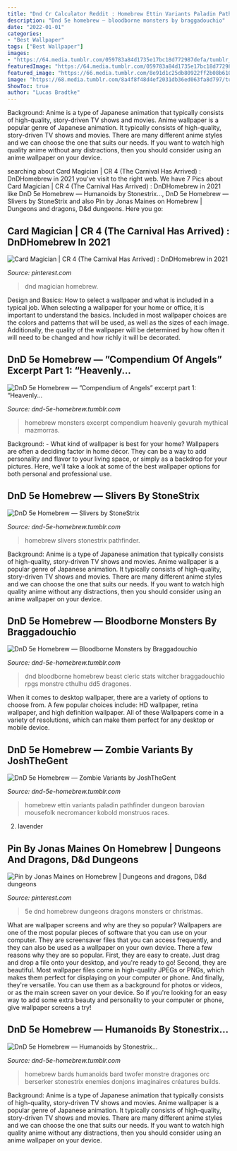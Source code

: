 ```yaml
---
title: "Dnd Cr Calculator Reddit : Homebrew Ettin Variants Paladin Pathfinder Dungeon Barovian Mousefolk Necromancer Kobold Monstruos Races"
description: "Dnd 5e homebrew — bloodborne monsters by braggadouchio"
date: "2022-01-01"
categories:
- "Best Wallpaper"
tags: ["Best Wallpaper"]
images:
- "https://64.media.tumblr.com/059783a84d1735e17bc18d772987defa/tumblr_o2yjqfn7oG1ukgbqco7_1280.jpg"
featuredImage: "https://64.media.tumblr.com/059783a84d1735e17bc18d772987defa/tumblr_o2yjqfn7oG1ukgbqco7_1280.jpg"
featured_image: "https://66.media.tumblr.com/8e91d1c25db80922ff2b08b610f8b495/tumblr_nz034buXNV1ukgbqco1_1280.jpg"
image: "https://68.media.tumblr.com/8a4f8f48d4ef2031db36ed063fa8d797/tumblr_o2tcypbbYV1ukgbqco6_1280.png"
ShowToc: true
author: "Lucas Bradtke"
---
```



Background: Anime is a type of Japanese animation that typically consists of high-quality, story-driven TV shows and movies.
Anime wallpaper is a popular genre of Japanese animation. It typically consists of high-quality, story-driven TV shows and movies. There are many different anime styles and we can choose the one that suits our needs. If you want to watch high quality anime without any distractions, then you should consider using an anime wallpaper on your device.

	

		
searching about Card Magician | CR 4 (The Carnival Has Arrived) : DnDHomebrew in 2021 you've visit to the right web. We have 7 Pics about Card Magician | CR 4 (The Carnival Has Arrived) : DnDHomebrew in 2021 like DnD 5e Homebrew — Humanoids by Stonestrix..., DnD 5e Homebrew — Slivers by StoneStrix and also Pin by Jonas Maines on Homebrew | Dungeons and dragons, D&amp;d dungeons. Here you go:
		
    
## Card Magician | CR 4 (The Carnival Has Arrived) : DnDHomebrew In 2021

<img loading=lazy src="https://i.pinimg.com/736x/db/5e/5e/db5e5e60571997cfbc8a0921d9113bf7.jpg" onerror="this.onerror=null;this.src='https://tse1.mm.bing.net/th?id=OIP.b99mcL2eNxJMisn4MqcnegHaJl&amp;pid=15.1';" alt="Card Magician | CR 4 (The Carnival Has Arrived) : DnDHomebrew in 2021">

_Source: pinterest.com_

>dnd magician homebrew. 

	

Design and Basics: How to select a wallpaper and what is included in a typical job.
When selecting a wallpaper for your home or office, it is important to understand the basics. Included in most wallpaper choices are the colors and patterns that will be used, as well as the sizes of each image. Additionally, the quality of the wallpaper will be determined by how often it will need to be changed and how richly it will be decorated.

    
## DnD 5e Homebrew — ”Compendium Of Angels” Excerpt Part 1: “Heavenly...

<img loading=lazy src="https://66.media.tumblr.com/b4e0ab64742ec26a645e63ffdccfb045/tumblr_o1qevbf7Im1ukgbqco3_1280.jpg" onerror="this.onerror=null;this.src='https://tse4.mm.bing.net/th?id=OIP.qdxV784OHJLQvirdGZmdYAHaKd&amp;pid=15.1';" alt="DnD 5e Homebrew — ”Compendium of Angels” excerpt part 1: “Heavenly...">

_Source: dnd-5e-homebrew.tumblr.com_

>homebrew monsters excerpt compendium heavenly gevurah mythical mazmorras. 

	

Background: - What kind of wallpaper is best for your home?
Wallpapers are often a deciding factor in home décor. They can be a way to add personality and flavor to your living space, or simply as a backdrop for your pictures. Here, we'll take a look at some of the best wallpaper options for both personal and professional use.

    
## DnD 5e Homebrew — Slivers By StoneStrix

<img loading=lazy src="https://64.media.tumblr.com/be89189a89d0a2b681ab5f8c9bad9301/tumblr_o17sejQI4m1ukgbqco4_1280.jpg" onerror="this.onerror=null;this.src='https://tse1.mm.bing.net/th?id=OIP.cf3dUTualdodM2vfTK1iJAHaGS&amp;pid=15.1';" alt="DnD 5e Homebrew — Slivers by StoneStrix">

_Source: dnd-5e-homebrew.tumblr.com_

>homebrew slivers stonestrix pathfinder. 

	

Background: Anime is a type of Japanese animation that typically consists of high-quality, story-driven TV shows and movies.
Anime wallpaper is a popular genre of Japanese animation. It typically consists of high-quality, story-driven TV shows and movies. There are many different anime styles and we can choose the one that suits our needs. If you want to watch high quality anime without any distractions, then you should consider using an anime wallpaper on your device.

    
## DnD 5e Homebrew — Bloodborne Monsters By Braggadouchio

<img loading=lazy src="https://68.media.tumblr.com/8a4f8f48d4ef2031db36ed063fa8d797/tumblr_o2tcypbbYV1ukgbqco6_1280.png" onerror="this.onerror=null;this.src='https://tse1.mm.bing.net/th?id=OIP.YnI8U477T71x5VaPgOwkjwHaJl&amp;pid=15.1';" alt="DnD 5e Homebrew — Bloodborne Monsters by Braggadouchio">

_Source: dnd-5e-homebrew.tumblr.com_

>dnd bloodborne homebrew beast cleric stats witcher braggadouchio rpgs monstre cthulhu dd5 dragones. 

	

When it comes to desktop wallpaper, there are a variety of options to choose from. A few popular choices include: HD wallpaper, retina wallpaper, and high definition wallpaper. All of these Wallpapers come in a variety of resolutions, which can make them perfect for any desktop or mobile device. 

    
## DnD 5e Homebrew — Zombie Variants By JoshTheGent

<img loading=lazy src="https://66.media.tumblr.com/8e91d1c25db80922ff2b08b610f8b495/tumblr_nz034buXNV1ukgbqco1_1280.jpg" onerror="this.onerror=null;this.src='https://tse3.mm.bing.net/th?id=OIP.B3LY_YumPM-uyvkcDEv7PQHaKe&amp;pid=15.1';" alt="DnD 5e Homebrew — Zombie Variants by JoshTheGent">

_Source: dnd-5e-homebrew.tumblr.com_

>homebrew ettin variants paladin pathfinder dungeon barovian mousefolk necromancer kobold monstruos races. 

	

2. lavender 

    
## Pin By Jonas Maines On Homebrew | Dungeons And Dragons, D&amp;d Dungeons

<img loading=lazy src="https://i.pinimg.com/736x/fa/21/ee/fa21ee5f0e335d13d05d69fea62f5647--game-design-manual.jpg" onerror="this.onerror=null;this.src='https://tse1.mm.bing.net/th?id=OIP.WFCbiLGOBGNh8ajLBTEQSgHaLe&amp;pid=15.1';" alt="Pin by Jonas Maines on Homebrew | Dungeons and dragons, D&amp;d dungeons">

_Source: pinterest.com_

>5e dnd homebrew dungeons dragons monsters cr christmas. 

	

What are wallpaper screens and why are they so popular?
Wallpapers are one of the most popular pieces of software that you can use on your computer. They are screensaver files that you can access frequently, and they can also be used as a wallpaper on your own device. There a few reasons why they are so popular. First, they are easy to create. Just drag and drop a file onto your desktop, and you're ready to go! Second, they are beautiful. Most wallpaper files come in high-quality JPEGs or PNGs, which makes them perfect for displaying on your computer or phone. And finally, they're versatile. You can use them as a background for photos or videos, or as the main screen saver on your device. So if you're looking for an easy way to add some extra beauty and personality to your computer or phone, give wallpaper screens a try!

    
## DnD 5e Homebrew — Humanoids By Stonestrix...

<img loading=lazy src="https://64.media.tumblr.com/059783a84d1735e17bc18d772987defa/tumblr_o2yjqfn7oG1ukgbqco7_1280.jpg" onerror="this.onerror=null;this.src='https://tse2.mm.bing.net/th?id=OIP.zPSZr_7L5uwQIobD41NN_wHaKe&amp;pid=15.1';" alt="DnD 5e Homebrew — Humanoids by Stonestrix...">

_Source: dnd-5e-homebrew.tumblr.com_

>homebrew bards humanoids bard twofer monstre dragones orc berserker stonestrix enemies donjons imaginaires créatures builds. 

	

Background: Anime is a type of Japanese animation that typically consists of high-quality, story-driven TV shows and movies.
Anime wallpaper is a popular genre of Japanese animation. It typically consists of high-quality, story-driven TV shows and movies. There are many different anime styles and we can choose the one that suits our needs. If you want to watch high quality anime without any distractions, then you should consider using an anime wallpaper on your device.

